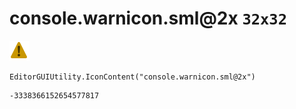 # console.warnicon.sml@2x `32x32`
<img src="/img/console.warnicon.sml@2x.png" width=32 height=32>

``` CSharp
EditorGUIUtility.IconContent("console.warnicon.sml@2x")
```
```
-3338366152654577817
```
